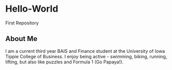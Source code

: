 # Hello-World
First Repository

## About Me
I am a current third year BAIS and Finance student at the University of Iowa Tippie College of Business. I enjoy being active - swimming, biking, running, lifting, but also like puzzles and Formula 1 (Go Papaya!).
